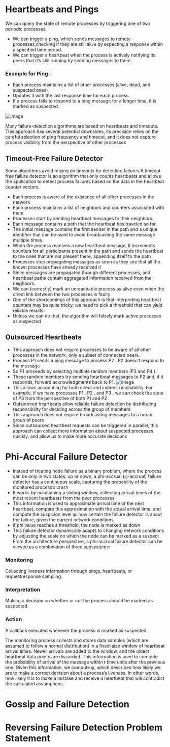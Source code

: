 # Heartbeats and Pings
We can query the state of remote processes by triggering one of two periodic processes:
- We can trigger a ping, which sends messages to remote processes,checking if they are still alive by expecting a response within a specified time period.
- We can trigger a heartbeat when the process is actively notifying its peers that it’s still running by sending messages to them.
### Example for Ping :
- Each process maintains a list of other processes (alive, dead, and suspected ones)
- Updates it with the last response time for each process.
- If a process fails to respond to a ping message for a longer time, it is marked as suspected.

![image](https://github.com/yadavraganu/databases/assets/77580939/253ca6cf-b19c-4bb2-8071-ce12cb1c6c16)

Many failure-detection algorithms are based on heartbeats and timeouts. This approach has several potential downsides, its precision relies on the careful selection of ping frequency and timeout, and it does not capture process visibility from the perspective of other processes
## Timeout-Free Failure Detector
Some algorithms avoid relying on timeouts for detecting failures.A timeout-free failure detector is an algorithm that only counts heartbeats and allows the application to detect process failures based on the data in the heartbeat counter vectors.
- Each process is aware of the existence of all other processes in the network
- Each process maintains a list of neighbors and counters associated with them.
- Processes start by sending heartbeat messages to their neighbors.
- Each message contains a path that the heartbeat has traveled so far.
- The initial message contains the first sender in the path and a unique identifier that can be used to avoid broadcasting the same message multiple times.
- When the process receives a new heartbeat message, it increments counters for all participants present in the path and sends the heartbeat to the ones that are not present there, appending itself to the path
- Processes stop propagating messages as soon as they see that all the known processes have already received it
- Since messages are propagated through different processes, and heartbeat paths contain aggregated information received from the neighbors.
- We can (correctly) mark an unreachable process as alive even when the direct link between the two processes is faulty
- One of the shortcomings of this approach is that interpreting heartbeat counters may be quite tricky: we need to pick a threshold that can yield reliable results.
- Unless we can do that, the algorithm will falsely mark active processes as suspected
## Outsourced Heartbeats
- This approach does not require processes to be aware of all other processes in the network, only a subset of connected peers.
- Process P1 sends a ping message to process P2 . P2 doesn’t respond to the message
- So P1 proceeds by selecting multiple random members (P3 and P4 ).
- These random members try sending heartbeat messages to P2 and, if it responds, forward acknowledgments back to P1.
![image](https://github.com/yadavraganu/databases/assets/77580939/40aa4bd1-c699-4e7b-b49c-a452de64abe6)
- This allows accounting for both direct and indirect reachability. For example, if we have processes P1 , P2 , and P3 , we can check the state of P3 from the perspective of both P1 and P2 .
- Outsourced heartbeats allow reliable failure detection by distributing responsibility for deciding across the group of members
- This approach does not require broadcasting messages to a broad group of peers
- Since outsourced heartbeat requests can be triggered in parallel, this approach can collect more information about suspected processes quickly, and allow us to make more accurate decisions
# Phi-Accural Failure Detector
- Instead of treating node failure as a binary problem, where the process can be only in two states: up or down, a phi-accrual (φ-accrual) failure detector has a continuous scale, capturing the probability of the monitored process’s crash
- It works by maintaining a sliding window, collecting arrival times of the most recent heartbeats from the peer processes
- This information is used to approximate arrival time of the next heartbeat, compare this approximation with the actual arrival time, and compute the suspicion level φ: how certain the failure detector is about the failure, given the current network conditions
- if phi value reaches a threshold, the node is marked as down
- This failure detector dynamically adapts to changing network conditions by adjusting the scale on which the node can be marked as a suspect
From the architecture perspective, a phi-accrual failure detector can be viewed as a combination of three subsystems:
### Monitoring
Collecting liveness information through pings, heartbeats, or requestresponse sampling. 
### Interpretation
Making a decision on whether or not the process should be marked as suspected.
### Action
A callback executed whenever the process is marked as suspected.

The monitoring process collects and stores data samples (which are assumed to follow a normal distribution) in a fixed-size window of heartbeat arrival times. Newer arrivals are added to the window, and the oldest heartbeat data points are discarded.
This information is used to compute the probability of arrival of the message within t time units after the previous one. Given this information, we compute φ, which describes how likely we are to make a correct decision about a process’s liveness. In other words, how likely it is to make a mistake and receive a heartbeat that will contradict the calculated assumptions.
# Gossip and Failure Detection
# Reversing Failure Detection Problem Statement
